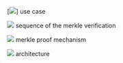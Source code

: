 [![](https://mermaid.ink/img/pako:eNp9VF1vmzAU_SuW-0q6OBAIVJpUkWnbQ6dpafow0gcHTLFKbOSPtlnV_95LCATyMaLrmHvOPb732vgdpzJjOMJPilYFup-vBIJH23XjuE2NVLpx1s8dFTanqbGKqaT_8njgzLk2iq8tRCa9eY_xhxnKS1BoJz0sttrIDWDtZI8xka3EUXZLzWKqWS-_ZUxA9AlWZQr9VjKzqUGv3BRowRSnJfplN2um9GM_ZJJ8Z4Ipahi6Y-q5ZOheMYZyqdADROU8pYZLMYhxk3tFhc4Py2hkJDpf7zL2IKuU8Rd2YOdKbtCFFi7jabIoeDXQPtOsZeyfCu_K3RdyMf-gjpMq65q0oCUbMGYJQCnTutuSOgOrhjphslti2-ncWlMwYXjKzXbAJOPkgbPXw4K2qsotigvKBfoBfZPqKIAksZJajxrKxVLIJPkmUrWtzJc52_3DZgvNTd2VOTV0yHabNH6KF0jzsGbvfPU3BY1GX-uoi8jkIuI2SDP2DsYe9i4B00sAGSi2x2EP-me9wVnv7Kx3KN9tegOGfQy4w-qh2FaEtJ7picc_8QStp9OZnXDC46XCI0ozpiXVes5yROsrC-W8LKOrPMwd6KJ8ZtGV67r7-eiVZ6aIJtXbzVGs1SyFC2UfvV7_J5p00T2NwTFwejvotL12ur7u8uwnUJfkQJ1gLpgHNgXzwQKwGVjo1N9RPdRMUlOJ22Z9gx0MwhvKM7jQ32vlFYaPccNWOIJpxnJqS7PCK_EBVAp5LbYixZFRljlYSftU4CinpYY3W2VwH845hZt201IqKv5KuelI8I6jd_yGo0ngXU99QmZB4HnEG_sO3uLIc68n7ng2cafEn3nT4MPB_3bx4-twDD9CiAdul7j-xycGeP_i?type=png)]
 use case
 
 [![](https://mermaid.ink/img/pako:eNqVVk2P2jAQ_SuWz3S1LOxHc6hUJWrVAxXKqhwqLsaeEKuJndoOLV3tf-84HyYJsFVBgkDezDy_eR7nhXItgEbUws8aFIdEsr1h5VYRfFXMOMllxZQjK8IsWTFVZ4y72oC5AIlbjFQkzvHzHJF4QCKtM3JXO30hRxJPINdSpR6XgmOyuMQljYf3ryXZeNAGjMwkZ05qRT6uv2w74FftgOgDRq9mqzgia6NFzTE17D29Fr_OmYUWv3r34YPHtfcxrOoCfkmXE4tVWEFUXe7A2DYClZQHhlVWcZci7nJ8BgWmuQPmRwHEGQCSGV1O8pAdczyfBD-jbCHSaN0x6OmYAf8Q6UMjEmuVSVO-ARUwIj1VKpklSGDYvi_qAAovjuRbJTCsjUiwXtJoxUEeIBRsllieuSzUTDqhkrhL8IZQuaxKLE2kg9JOwlqJsH9iQJWfTJL0Wq7rXSFtPlLTaaSIJh_gB7L0FM-lSZsFd4587umhrThYO9YlNuBzhTVgSTPy-v8qgstrdCDIu896UROuy6qAYW0DXBtxRZfKf_N_yZM0BktOBgvJebNQcVXFxAemUSMXqfKjxY1a9Haxl5VOx0qfHNhJLdW-DUl97oELA6vGQGI6pwK5tCOXxl2CoHmhPb0zL5q2gBh6Me2lbObPkbA9ymVdqyHKN9WQFW4kc-l3PnTJTrs47TP2E83W3C86q4sTNBD_KEQQ0zdO9lqNsG0L-t4dWCHFxERQ2PHEKaUtT6PpDXqZb5K4UO5TwfanjmAz0Co4tHlHDdS5adIrW28zmt-j8rsjiWvrdNlvrE2Y4nggYjsOQ_T5JP_XIP8kVVC4Hda4wxQ6U6ELL6UKkSnsalmIczNpI_dSYdil2R-ciDV11ux7WwH3S3izWmfCNqq3ovUTQTQNPXlw3UCkbX0w7e_m_BBhtcuxhXjmuuPALSEPeu5KpsYCFbYRo5E417XCczUD6a57oD2V6IxiR3ELCXy2efGgLUUWJWxphJcCMlYXbku36hWhyFA_HxWnkTM1zKjR9T6nUcaQ54zWzbnVPRj1EHTid63LAMLfNHqhv2l097i8uX-Yz58eH5fL-fL2YUaPNFoubu4Wt093i_v5w9Py_vF1Rv808bc372_xPZ_Pl_j3Yr54eP0LVuQmXg?type=png)](https://mermaid.live/edit#pako:eNqVVk2P2jAQ_SuWz3S1LOxHc6hUJWrVAxXKqhwqLsaeEKuJndoOLV3tf-84HyYJsFVBgkDezDy_eR7nhXItgEbUws8aFIdEsr1h5VYRfFXMOMllxZQjK8IsWTFVZ4y72oC5AIlbjFQkzvHzHJF4QCKtM3JXO30hRxJPINdSpR6XgmOyuMQljYf3ryXZeNAGjMwkZ05qRT6uv2w74FftgOgDRq9mqzgia6NFzTE17D29Fr_OmYUWv3r34YPHtfcxrOoCfkmXE4tVWEFUXe7A2DYClZQHhlVWcZci7nJ8BgWmuQPmRwHEGQCSGV1O8pAdczyfBD-jbCHSaN0x6OmYAf8Q6UMjEmuVSVO-ARUwIj1VKpklSGDYvi_qAAovjuRbJTCsjUiwXtJoxUEeIBRsllieuSzUTDqhkrhL8IZQuaxKLE2kg9JOwlqJsH9iQJWfTJL0Wq7rXSFtPlLTaaSIJh_gB7L0FM-lSZsFd4587umhrThYO9YlNuBzhTVgSTPy-v8qgstrdCDIu896UROuy6qAYW0DXBtxRZfKf_N_yZM0BktOBgvJebNQcVXFxAemUSMXqfKjxY1a9Haxl5VOx0qfHNhJLdW-DUl97oELA6vGQGI6pwK5tCOXxl2CoHmhPb0zL5q2gBh6Me2lbObPkbA9ymVdqyHKN9WQFW4kc-l3PnTJTrs47TP2E83W3C86q4sTNBD_KEQQ0zdO9lqNsG0L-t4dWCHFxERQ2PHEKaUtT6PpDXqZb5K4UO5TwfanjmAz0Co4tHlHDdS5adIrW28zmt-j8rsjiWvrdNlvrE2Y4nggYjsOQ_T5JP_XIP8kVVC4Hda4wxQ6U6ELL6UKkSnsalmIczNpI_dSYdil2R-ciDV11ux7WwH3S3izWmfCNqq3ovUTQTQNPXlw3UCkbX0w7e_m_BBhtcuxhXjmuuPALSEPeu5KpsYCFbYRo5E417XCczUD6a57oD2V6IxiR3ELCXy2efGgLUUWJWxphJcCMlYXbku36hWhyFA_HxWnkTM1zKjR9T6nUcaQ54zWzbnVPRj1EHTid63LAMLfNHqhv2l097i8uX-Yz58eH5fL-fL2YUaPNFoubu4Wt093i_v5w9Py_vF1Rv808bc372_xPZ_Pl_j3Yr54eP0LVuQmXg)
 sequence of the merkle verification

[![](https://mermaid.ink/img/pako:eNqFVU1z2jAQ_SsanYHG2EDKoTPF0E4PaTMl00NLD8JesFpbciWZlGby37uSMLFIIGYGfe3b1b59kh5oJnOgU7op5X1WMGXI3XwlCH66WW8VqwuSKmCGS_FjRW9A_S6B3CmA4_SK_vQA-72P0OojCFDMACmBbYjAAJqs96RguuBiS7jI-Y7nDSsJN1Dp0MEQHdwyrgjLf7EMhDk4YCJ3HogpoCJGbgE7KsTGiE2lMFw0QGp0YsO1QNtvcK0kuPHMDRnR2GBCSkoTukrQ1dJIBUQb1WSmwd49NwXmtIPSb-c5KiL9_jvMwTexbxJvACL3nRN6v8KWY4yW4lslc4wXTAdBZpbiGyaaDXPbUpiPNQWlSX0Au51qUBw5Fk21xrXQh2V5uUdQRbaHamlyqK6x1d0oWV30ED_JwfKANCFZuY_cbkOdzcHSe9usS24LKknFuCAoP36aqmNw5vmceT5nr_B5I3dQoW4wwiexw45U-zfLgtd2knypwe8nTCe1pDpFA-rzgCJNndsJqYhu8QoyqfIQO-xqPiARkU7i6BNnmNBYslMu0vgotS6fjsizmC5_XdR5LlPPZeq5TD2X6StcfkMBbHjWanPp9fDZ6SFYDELNLZlfIQO-A7LrWCF7fxrQL-kzdGAZ_YD3xFFJa2aygmR4tjEve3QvgGMf3RfzmaaxiBypdg5DXNItIwaWG1dAXUNmM7gUcoRQR8f-AGRb3Kc-nopOiULg2O0Vj7E4JUo35YmtL-DcF3DuCzhPfDPyzfhyOVMltU6tNJzacdB3o_OlXERHcXa02M1HExyf0dzCXTM8B7-G99NBsie52iMVnseFv8qrmmHkUmasLPcE_7OmxOrkh8hORk-x_WzoJzlDsDbMNCe2nuCFJ3jhCV50T4jvtg8f6Q_QILinX1hvr6OX1gLa3XrXmz-hx5J5g9bdySLt0QoUUpHjW_5gTVfUPpSwolPs5rBhTk8r8YimrDFyuRcZneLbBj2qZLMt6HTDSo0jf-vNOUPRVK1JzcR3KaujEY7p9IH-pdPhJBmMxlF0PZkkSZRcjXt0T6dJPBjGV9fDeBSNr5PR5LFH_zn81eDtFf6iKEpwOo7i8eN_YqS0ow?type=png)](https://mermaid.live/edit#pako:eNqFVU1z2jAQ_SsanYHG2EDKoTPF0E4PaTMl00NLD8JesFpbciWZlGby37uSMLFIIGYGfe3b1b59kh5oJnOgU7op5X1WMGXI3XwlCH66WW8VqwuSKmCGS_FjRW9A_S6B3CmA4_SK_vQA-72P0OojCFDMACmBbYjAAJqs96RguuBiS7jI-Y7nDSsJN1Dp0MEQHdwyrgjLf7EMhDk4YCJ3HogpoCJGbgE7KsTGiE2lMFw0QGp0YsO1QNtvcK0kuPHMDRnR2GBCSkoTukrQ1dJIBUQb1WSmwd49NwXmtIPSb-c5KiL9_jvMwTexbxJvACL3nRN6v8KWY4yW4lslc4wXTAdBZpbiGyaaDXPbUpiPNQWlSX0Au51qUBw5Fk21xrXQh2V5uUdQRbaHamlyqK6x1d0oWV30ED_JwfKANCFZuY_cbkOdzcHSe9usS24LKknFuCAoP36aqmNw5vmceT5nr_B5I3dQoW4wwiexw45U-zfLgtd2knypwe8nTCe1pDpFA-rzgCJNndsJqYhu8QoyqfIQO-xqPiARkU7i6BNnmNBYslMu0vgotS6fjsizmC5_XdR5LlPPZeq5TD2X6StcfkMBbHjWanPp9fDZ6SFYDELNLZlfIQO-A7LrWCF7fxrQL-kzdGAZ_YD3xFFJa2aygmR4tjEve3QvgGMf3RfzmaaxiBypdg5DXNItIwaWG1dAXUNmM7gUcoRQR8f-AGRb3Kc-nopOiULg2O0Vj7E4JUo35YmtL-DcF3DuCzhPfDPyzfhyOVMltU6tNJzacdB3o_OlXERHcXa02M1HExyf0dzCXTM8B7-G99NBsie52iMVnseFv8qrmmHkUmasLPcE_7OmxOrkh8hORk-x_WzoJzlDsDbMNCe2nuCFJ3jhCV50T4jvtg8f6Q_QILinX1hvr6OX1gLa3XrXmz-hx5J5g9bdySLt0QoUUpHjW_5gTVfUPpSwolPs5rBhTk8r8YimrDFyuRcZneLbBj2qZLMt6HTDSo0jf-vNOUPRVK1JzcR3KaujEY7p9IH-pdPhJBmMxlF0PZkkSZRcjXt0T6dJPBjGV9fDeBSNr5PR5LFH_zn81eDtFf6iKEpwOo7i8eN_YqS0ow)
merkle proof mechanism


[![](https://mermaid.ink/img/pako:eNq1Vwtv2zYQ_iuEihYJILt27DyqDgNSJ-06rJ0RuyuwaTBoiYq5SKRAUmmcx3_vkZRkyaYTJ8AUwCGp747H7453pzsv4jHxAi9J-Y9ogYVC0w8hQ_DIYn4pcL5A5zeKCIbTf0KvGqLJUiqSydD714L1853MT_McUDBAMEpphBXlLAzZ3kfBmSIs3m9JfOFzmhIrZMdabjt-uqAiHoORSxAwk46ZgcS6QSAbsrWDnI4_gxz8oj_wkoiW6guS4uWEiGsaEQCZKSrn2qDzm1wQKbv_Sa2mbdZpoRZaMfwjTJWnRm8QyOk1LuitJaJ1diKuUvKJMH12M0ZTQfResEYEVrxt4EhwKUcLTNlfRNCEEgGCZrFjVkGwevEoCR9SHl1FWsKQAEpWKw5earkv8N5spO3VWDNBexfjERpziJvj4-GwzYs5JoC-Qoj122J6yYmdKEFwJgFdjoI2Rj8dpGlWy5kgl1QqsXRBcsHjIlI7YSQQh9MZK7I5EdKFjDTRM0PS7NrQbL3sBCuBmcSRfj-TCqvCicqM02eCc-V8L2lM7IYtZJO0hn9bvjqDE1e-0mNB5wXEk8tlvU2XaYnKZZvSTs9p2G6ei1cKZw2enAzcWTd_jh9mlF3DhLvd2MAZlQk4ccYL9QRWEFWIJ3fOCwFekGQ35i9ITTwMMWQ0J-sHm6wDvCJ9TdLJOGB2I1yUyv4PtiVOiXw5y7VpssgyLKiL421pbALm4UtiDm9Gjtw14iyhlzpNmkEhysQMqfLc2Ge0tLm1L1baS-AZVrhEQzH4ffLnV_QRTJf7rlz7-nVdM1HEGSOWdKS4rh0WY4sl6nR-vQ-936bT8Vv9Mwm9-1YpsuC6Tu6IX9XJHQVqu-viiCjbPIGFNcXRL3aDb-aC3JtS-DSqrn1PQzfLnsNiILZRxB432KonNyQqFBlxCDwW7-2DV_X9HOE0tRZWZevFGuos-mINVUZYO3DjpNt9VNtf8Wlitz5amTAstrZ0E9vI69UxtkFXCWnNXtujbHFN086u0Vj2QhdQ7OqWpuwjN1l9rvgWSqsUslOoXxAcv_0uqCImPk1q2RXdyi6NdHEax0jmJIIuhN6SGMU63eiWfJ32jtU6to0LmpgEDHFDIi5ipx9WopagcxaJZa5gk1EhFYfeAuR1etvuxFWAlNtPFjTPIMWjat-QvSkvNQLTeOIOHrdBxkeQikudoOua4pY2x4VsmNQtedZtHuQtK6g5se3Shqj9jVIs5RlJEM6pfokSmqbBq-Rd4kODwq9I8GowGJTjzg8aq0VwkN-8X5Oe15exoWQ-f54SaeOhqSGZP1ODprmhII4fMaFfK2ioaUWvr_O4X6dpfzMLV7w1LVkx7df-8Wt3t6lqydlL5LduR5OVjU3KsPIbIeavYrdBx3vP9yDEM0xj-Mi903pCDz7TMriOAQxjkuAiVaEXsgeAYuhLJ0sWeYESBfE9wYvLhRckOJUwK3K4l-SMYmhBsgqSY_Y351kNgrkX3Hk3XnBwPOweHvX7J_rLqD_sHfne0guGg-7BoHdyMDjsH50MD48ffO_WyPe673rw1-_3h7A86A-OHn4CvgP9Qg?type=png)](https://mermaid.live/edit#pako:eNq1Vwtv2zYQ_iuEihYJILt27DyqDgNSJ-06rJ0RuyuwaTBoiYq5SKRAUmmcx3_vkZRkyaYTJ8AUwCGp747H7453pzsv4jHxAi9J-Y9ogYVC0w8hQ_DIYn4pcL5A5zeKCIbTf0KvGqLJUiqSydD714L1853MT_McUDBAMEpphBXlLAzZ3kfBmSIs3m9JfOFzmhIrZMdabjt-uqAiHoORSxAwk46ZgcS6QSAbsrWDnI4_gxz8oj_wkoiW6guS4uWEiGsaEQCZKSrn2qDzm1wQKbv_Sa2mbdZpoRZaMfwjTJWnRm8QyOk1LuitJaJ1diKuUvKJMH12M0ZTQfResEYEVrxt4EhwKUcLTNlfRNCEEgGCZrFjVkGwevEoCR9SHl1FWsKQAEpWKw5earkv8N5spO3VWDNBexfjERpziJvj4-GwzYs5JoC-Qoj122J6yYmdKEFwJgFdjoI2Rj8dpGlWy5kgl1QqsXRBcsHjIlI7YSQQh9MZK7I5EdKFjDTRM0PS7NrQbL3sBCuBmcSRfj-TCqvCicqM02eCc-V8L2lM7IYtZJO0hn9bvjqDE1e-0mNB5wXEk8tlvU2XaYnKZZvSTs9p2G6ei1cKZw2enAzcWTd_jh9mlF3DhLvd2MAZlQk4ccYL9QRWEFWIJ3fOCwFekGQ35i9ITTwMMWQ0J-sHm6wDvCJ9TdLJOGB2I1yUyv4PtiVOiXw5y7VpssgyLKiL421pbALm4UtiDm9Gjtw14iyhlzpNmkEhysQMqfLc2Ge0tLm1L1baS-AZVrhEQzH4ffLnV_QRTJf7rlz7-nVdM1HEGSOWdKS4rh0WY4sl6nR-vQ-936bT8Vv9Mwm9-1YpsuC6Tu6IX9XJHQVqu-viiCjbPIGFNcXRL3aDb-aC3JtS-DSqrn1PQzfLnsNiILZRxB432KonNyQqFBlxCDwW7-2DV_X9HOE0tRZWZevFGuos-mINVUZYO3DjpNt9VNtf8Wlitz5amTAstrZ0E9vI69UxtkFXCWnNXtujbHFN086u0Vj2QhdQ7OqWpuwjN1l9rvgWSqsUslOoXxAcv_0uqCImPk1q2RXdyi6NdHEax0jmJIIuhN6SGMU63eiWfJ32jtU6to0LmpgEDHFDIi5ipx9WopagcxaJZa5gk1EhFYfeAuR1etvuxFWAlNtPFjTPIMWjat-QvSkvNQLTeOIOHrdBxkeQikudoOua4pY2x4VsmNQtedZtHuQtK6g5se3Shqj9jVIs5RlJEM6pfokSmqbBq-Rd4kODwq9I8GowGJTjzg8aq0VwkN-8X5Oe15exoWQ-f54SaeOhqSGZP1ODprmhII4fMaFfK2ioaUWvr_O4X6dpfzMLV7w1LVkx7df-8Wt3t6lqydlL5LduR5OVjU3KsPIbIeavYrdBx3vP9yDEM0xj-Mi903pCDz7TMriOAQxjkuAiVaEXsgeAYuhLJ0sWeYESBfE9wYvLhRckOJUwK3K4l-SMYmhBsgqSY_Y351kNgrkX3Hk3XnBwPOweHvX7J_rLqD_sHfne0guGg-7BoHdyMDjsH50MD48ffO_WyPe673rw1-_3h7A86A-OHn4CvgP9Qg)
architecture
